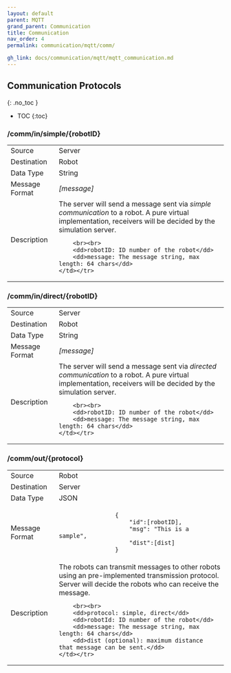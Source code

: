 ```yaml
---
layout: default
parent: MQTT
grand_parent: Communication
title: Communication
nav_order: 4
permalink: communication/mqtt/comm/

gh_link: docs/communication/mqtt/mqtt_communication.md
---
```


## Communication Protocols
{: .no_toc }

- TOC
{:toc}

### /comm/in/simple/{robotID}

<table>
    <tr><td>Source</td><td> Server</td></tr>
    <tr><td>Destination</td><td> Robot</td></tr>
    <tr><td>Data Type</td><td> String</td></tr>
    <tr><td>Message Format</td><td>
        <i>[message]</i>
    </td></tr>
    <tr><td>Description</td><td>
        The server will send a message sent via <i>simple communication</i> to a robot.
        A pure virtual implementation, receivers will be decided by the simulation server.

        <br><br>
        <dd>robotID: ID number of the robot</dd>
        <dd>message: The message string, max length: 64 chars</dd>
    </td></tr>

</table>

### /comm/in/direct/{robotID}

<table>
    <tr><td>Source</td><td> Server</td></tr>
    <tr><td>Destination</td><td> Robot</td></tr>
    <tr><td>Data Type</td><td> String</td></tr>
    <tr><td>Message Format</td><td>
        <i>[message]</i>
    </td></tr>
    <tr><td>Description</td><td>
        The server will send a message sent via <i>directed communication</i> to a robot.
        A pure virtual implementation, receivers will be decided by the simulation server.

        <br><br>
        <dd>robotID: ID number of the robot</dd>
        <dd>message: The message string, max length: 64 chars</dd>
    </td></tr>

</table>

### /comm/out/{protocol}

<table>
    <tr><td>Source</td><td> Robot</td></tr>
    <tr><td>Destination</td><td> Server</td></tr>
    <tr><td>Data Type</td><td> JSON</td></tr>
    <tr><td>Message Format</td><td>
        <div class="language-json highlighter-rouge">
            <code class="highlight">
                {
                    "id":[robotID],
                    "msg": "This is a sample",
                    "dist":[dist]
                }
            </code>
        </div>
    </td></tr>
    <tr><td>Description</td><td>
        The robots can transmit messages to other robots using an pre-implemented transmission protocol.
        Server will decide the robots who can receive the message.

        <br><br>
        <dd>protocol: simple, direct</dd>
        <dd>robotId: ID number of the robot</dd>
        <dd>message: The message string, max length: 64 chars</dd>
        <dd>dist (optional): maximum distance that message can be sent.</dd>
    </td></tr>

</table>
